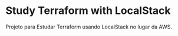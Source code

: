 #  Study Terraform with LocalStack

Projeto para Estudar Terraform usando LocalStack no lugar da AWS.